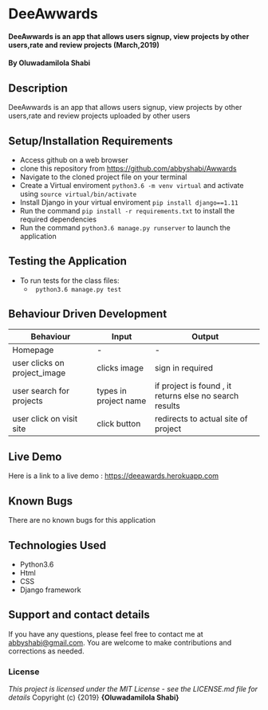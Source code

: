 # DeeAwwards
#### DeeAwwards is an app that allows users signup, view projects by other users,rate and review projects (March,2019)
#### By **Oluwadamilola Shabi**
## Description
DeeAwwards is an app that allows users signup, view projects by other users,rate and review projects uploaded by other users
## Setup/Installation Requirements
* Access github on a web browser
* clone this repository  from https://github.com/abbyshabi/Awwards
* Navigate to the cloned project file on your terminal
* Create a Virtual enviroment `python3.6 -m venv virtual` and activate using `source virtual/bin/activate`
* Install Django in your virtual enviroment `pip install django==1.11`
* Run the command `pip install -r requirements.txt` to install the required dependencies
* Run the command `python3.6 manage.py runserver` to launch the application
## Testing the Application
* To run tests for the class files:
  * ` python3.6 manage.py test`
## Behaviour Driven Development
|Behaviour| Input | Output|
|---------|-------|-------|
|Homepage| - | -
|user clicks on  project_image| clicks image  | sign in required
|user search for projects  | types in project name | if project is found , it returns else no search results
|user click on visit site| click button| redirects to actual site of project


## Live Demo
 Here is a link to a live demo : https://deeawards.herokuapp.com
## Known Bugs
There are no known bugs for this application
## Technologies Used
* Python3.6
* Html
* CSS
* Django framework

## Support and contact details
If you have any questions, please feel free to contact me at abbyshabi@gmail.com. You are welcome to make contributions and corrections as needed.
### License
*This project is licensed under the MIT License - see the LICENSE.md file for details*
Copyright (c) {2019} **{Oluwadamilola Shabi}**
